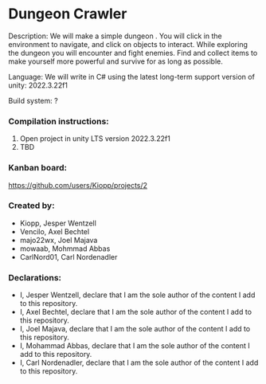 # Dungeon Crawler
Description: We will make a simple dungeon . You will click in the environment to navigate, and click on objects to interact. While exploring the dungeon you will encounter and fight enemies. Find and collect items to make yourself more powerful and survive for as long as possible.

Language: We will write in C# using the latest long-term support version of unity: 2022.3.22f1

Build system: ?

### Compilation instructions:
1. Open project in unity LTS version 2022.3.22f1
2. TBD

### Kanban board:
https://github.com/users/Kiopp/projects/2

### Created by:
- Kiopp, Jesper Wentzell
- Vencilo, Axel Bechtel
- majo22wx, Joel Majava
- mowaab, Mohmmad Abbas
- CarlNord01, Carl Nordenadler

### Declarations:
- I, Jesper Wentzell, declare that I am the sole author of the content I add to this repository.
- I, Axel Bechtel, declare that I am the sole author of the content I add to this repository.
- I, Joel Majava, declare that I am the sole author of the content I add to this repository.
- I, Mohammad Abbas, declare that I am the sole author of the content I add to this repository.
- I, Carl Nordenadler, declare that I am the sole author of the content I add to this repository.
